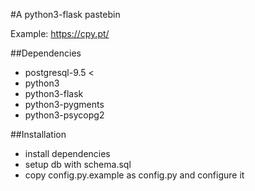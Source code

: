 #A python3-flask pastebin

Example: https://cpy.pt/

##Dependencies

* postgresql-9.5 <
* python3
* python3-flask
* python3-pygments
* python3-psycopg2

##Installation

* install dependencies
* setup db with schema.sql
* copy config.py.example as config.py and configure it
